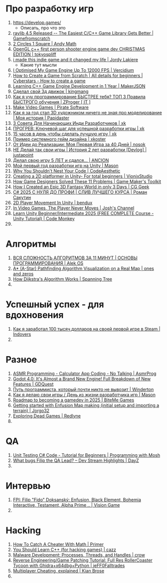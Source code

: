 # Про разработку игр
1. https://develop.games/
   - Описать, про что это
3. [raylib 4.5 Released -- The Easiest C/C++ Game Library Gets Better | Gamefromscratch](https://www.youtube.com/watch?v=RPjaUf_sdQw)
4. [2 Circles 1 Square | Andy Math](https://www.youtube.com/watch?v=qOOnBTaHG_Q)
5. [OpenGL c++ first person shooter engine game dev CHRISTMAS EDITION | tokyospliff](https://www.youtube.com/watch?v=5JDedA48PoA)
6. [i made this indie game and it changed my life | Jordy Lakiere](https://www.youtube.com/watch?v=bhVNu54_T8s)
   - Какие тут мысли
7. [I Optimised My Game Engine Up To 12000 FPS | Vercidium](https://www.youtube.com/watch?v=40JzyaOYJeY)
8. [How to Create a Game from Scratch | All details for beginners | Cyberstars -  How to create a game](https://www.youtube.com/watch?v=KjBBC07hGjQ)
9. [Learning C++ Game Engine Development in 1 Year | MakerJSON](https://www.youtube.com/watch?v=yp3NG4JvXus)
10. [Сделал свой 3д движок | kingmang](https://www.youtube.com/watch?v=Ub3f5HhKCC0)
11. [Как я учу программирование БЫСТРЕЕ тебя? ТОП 3 Правила БЫСТРОГО обучения | ZProger [ IT ]](https://www.youtube.com/watch?v=FRp3GomhoGU)
12. [Make Video Games | Pirate Software](https://www.youtube.com/watch?v=aMc-GKv5olA)
13. [Как я за год стал 3D художником ничего не зная про моделирование | Моя история | Papidaster](https://www.youtube.com/watch?v=za3W6KBIpTQ)
14. [3 Совета Для Начинающих Инди Разработчиков | xk](https://www.youtube.com/watch?v=un09YfxH51Q)
15. [ПРОГРЕВ: Ключевой шаг для успешной разработки игры | xk](https://www.youtube.com/watch?v=DvXKYO1SutE)
16. [15 часов в день чтобы сделать лучшую игру | xk](https://www.youtube.com/watch?v=cQIXAOPGdV4)
17. [Пример системного гейм дизайна | xkoster](https://www.youtube.com/shorts/E9g4vNiCeN4)
18. [От Идеи до Реализации: Моя Первая Игра за 40 Дней | nosok](https://www.youtube.com/watch?v=bd66scJCATU)
19. [НЕ Делай так свои игры | История 2 лет разработки [Devlog] | justapoint](https://www.youtube.com/watch?v=lvLrEv__1HY)
20. [Делал свою игру 5 ЛЕТ и сдался... | ANCION](https://www.youtube.com/watch?v=QMQ4OxUbZjo)
21. [Мой первый год разработки игр на Unity | Mason](https://www.youtube.com/watch?v=LTnSzMindyI)
22. [Why You Shouldn't Nest Your Code | CodeAesthetic](https://www.youtube.com/watch?v=CFRhGnuXG-4)
23. [Creating a 2D platformer in Unity- For total beginners | VionixStudio](https://www.youtube.com/watch?v=EVB1BAQIBxE)
24. [How Game Designers Solved These 11 Problems | Game Maker's Toolkit](https://www.youtube.com/watch?v=rJZyPdYIbZI)
25. [How I Created an Epic 3D Fantasy World in only 3 Days | CG Geek](https://www.youtube.com/watch?v=kQ0x0R_yHrs)
26. [C# 2025 С НУЛЯ ДО ПРОФИ | СЛИВ ЛУЧШЕГО КУРСА | Роман Сакутин](https://www.youtube.com/watch?v=w8rRhAup4kg)
27. [2D Player Movement In Unity | bendux](https://www.youtube.com/watch?v=K1xZ-rycYY8)
28. [In Video Games, The Player Never Moves | Josh's Channel](https://www.youtube.com/watch?v=wiYTxjJjfxs)
29. [Learn Unity Beginner/Intermediate 2025 (FREE COMPLETE Course - Unity Tutorial) | Code Monkey](https://www.youtube.com/watch?v=AmGSEH7QcDg)
30. 

# Алгоритмы
1. [ВСЯ СЛОЖНОСТЬ АЛГОРИТМОВ ЗА 11 МИНУТ | ОСНОВЫ ПРОГРАММИРОВАНИЯ | Alek OS](https://www.youtube.com/watch?v=cXCuXNwzdfY)
2. [A* (A-Star) Pathfinding Algorithm Visualization on a Real Map | ones and zeros](https://www.youtube.com/watch?v=CgW0HPHqFE8)
3. [How Dijkstra's Algorithm Works | Spanning Tree](https://www.youtube.com/watch?v=EFg3u_E6eHU)
4. 

# Успешный успех - для вдохновения
1. [Как я заработал 100 тысяч долларов на своей первой игре в Steam | Indovers](https://www.youtube.com/watch?v=iLtRm6JqMIE)
2. 

# Разное
1. [ASMR Programming - Calculator App Coding - No Talking | AsmrProg](https://www.youtube.com/watch?v=sBJmRD7kNTk)
2. [Godot 4.0: It's Almost a Brand New Engine! Full Breakdown of New Features | GDQuest](https://www.youtube.com/watch?v=chXAjMQrcZk)
3. [Путь программиста, который почти никто не вывозит | Winderton](https://www.youtube.com/watch?v=BZ2Ee3HgIVY)
4. [Как я делаю свои игры / День из жизни разработчика игр | Mason](https://www.youtube.com/watch?v=jMAfly2ivVA)
5. [Roadmap to becoming a gamedev in 2025 | BiteMe Games](https://www.youtube.com/watch?v=6cU3ru8NSWQ)
6. [Getting started with Enfusion Map making (initial setup and importing a terrain) | Jorgo32](https://www.youtube.com/watch?v=P8VTr-its0k)
7. [Exploring Dead Games | Redlyne](https://www.youtube.com/watch?v=TNDfvNqPILg)
8. 

# QA
1. [Unit Testing C# Code - Tutorial for Beginners | Programming with Mosh](https://www.youtube.com/watch?v=HYrXogLj7vg)
2. [What bugs Filip the QA Lead? – Dev Stream Highlights | DayZ](https://www.youtube.com/watch?v=PPDkgZciUkM)
3. 


# Интервью
1. [FPI: Filip "Fido" Doksanský: Enfusion, Black Element, Bohemia Interactive, Testament, Alpha Prime .. | Vision Game](https://www.youtube.com/watch?v=mu0vgWgFGFM)
2. 


# Hacking
1. [How To Catch A Cheater With Math | Primer](https://www.youtube.com/watch?v=XTcP4oo4JI4)
2. [You Should Learn C++ (for hacking games) | cazz](https://www.youtube.com/watch?v=IK7GbHXvpy8)
3. [Malware Development: Processes, Threads, and Handles | crow](https://www.youtube.com/watch?v=aNEqC-U5tHM)
4. [Reverse Engineering/Game Patching Tutorial: Full Res RollerCoaster Tycoon with Ghidra+x64dbg+Python | jeFF0Falltrades](https://www.youtube.com/watch?v=cwBoUuy4nGc)
5. [Multiplayer Cheating, explained | Kian Brose](https://www.youtube.com/watch?v=k_VV_nceRE0)
6. 
